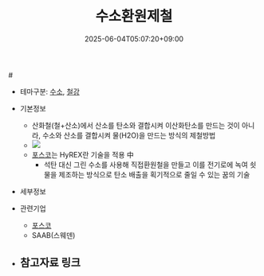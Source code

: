 ﻿---
title: "수소환원제철"
date: 2025-06-04T05:07:20+09:00
lastmod: 2025-06-04T05:07:20+09:00
type: docs
sidebar:
  open: true
weight: 3
---
<div style="display:none">
  <meta property="article:published_time" content="2025-06-03T20:07:20Z" />
  <meta property="article:modified_time" content="2025-06-03T20:07:20Z" />
</div>
#

- 테마구분: [수소](/industry-study/수소/), [철강](/industry-study/철강/)

- 기본정보
	- 산화철(철+산소)에서 산소를 탄소와 결합시켜 이산화탄소를 만드는 것이 아니라, 수소와 산소를 결합시켜 물(H2O)을 만드는 방식의 제철방법
	- ![](https://i.imgur.com/tNTVODV.png)
	- [포스코](/industry-study/포스코/)는 HyREX란 기술을 적용 中 
		- 석탄 대신 그린 수소를 사용해 직접환원철을 만들고 이를 전기로에 녹여 쇳물을 제조하는 방식으로 탄소 배출을 획기적으로 줄일 수 있는 꿈의 기술

- 세부정보

- 관련기업
	- [포스코](/industry-study/포스코/)
	- SAAB(스웨덴)

- 참고자료 링크
	-
